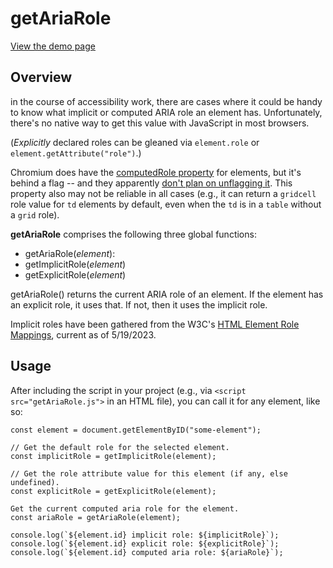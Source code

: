 # getAriaRole

[View the demo page](https://hellogreg.github.io/getAriaRole/)

## Overview

in the course of accessibility work, there are cases where it could be handy to know what implicit or computed ARIA role an element has. Unfortunately, there's no native way to get this value with JavaScript in most browsers.

(_Explicitly_ declared roles can be gleaned via `element.role` or `element.getAttribute("role")`.)

Chromium does have the [computedRole property](https://chromestatus.com/feature/5530552681627648) for elements, but it's behind a flag -- and they apparently [don't plan on unflagging it](https://bugs.chromium.org/p/chromium/issues/detail?id=442978). This property also may not be reliable in all cases (e.g., it can return a `gridcell` role value for `td` elements by default, even when the `td` is in a `table` without a `grid` role).

**getAriaRole** comprises the following three global functions:

- getAriaRole(_element_):
- getImplicitRole(_element_)
- getExplicitRole(_element_)

getAriaRole() returns the current ARIA role of an element. If the element has an explicit role, it uses that. If not, then it uses the implicit role.

Implicit roles have been gathered from the W3C's [HTML Element Role Mappings](https://www.w3.org/TR/html-aam-1.0/#html-element-role-mappings), current as of 5/19/2023.

## Usage

After including the script in your project (e.g., via `<script src="getAriaRole.js">` in an HTML file), you can call it for any element, like so:

```
const element = document.getElementByID("some-element");

// Get the default role for the selected element.
const implicitRole = getImplicitRole(element);

// Get the role attribute value for this element (if any, else undefined).
const explicitRole = getExplicitRole(element);

Get the current computed aria role for the element.
const ariaRole = getAriaRole(element);

console.log(`${element.id} implicit role: ${implicitRole}`);
console.log(`${element.id} explicit role: ${explicitRole}`);
console.log(`${element.id} computed aria role: ${ariaRole}`);

```
